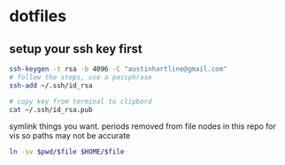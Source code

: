 # dotfiles

## setup your ssh key first

```bash
ssh-keygen -t rsa -b 4096 -C "austinhartline@gmail.com"
# follow the steps, use a passphrase
ssh-add ~/.ssh/id_rsa

# copy key from terminal to clipbord
cat ~/.ssh/id_rsa.pub
```

symlink things you want. periods removed from file nodes in this repo for vis so paths may not be accurate


```sh
ln -sv $pwd/$file $HOME/$file
```

